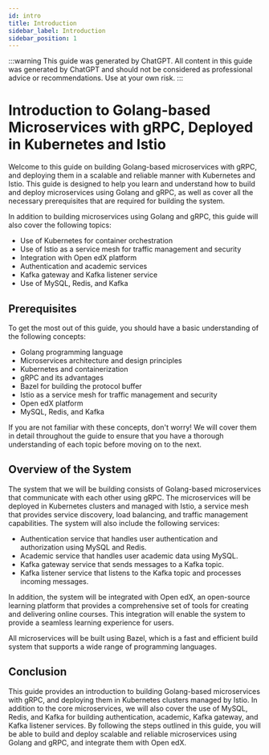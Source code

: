 ```yaml
---
id: intro
title: Introduction
sidebar_label: Introduction
sidebar_position: 1
---
```


:::warning
This guide was generated by ChatGPT. All content in this guide was generated by ChatGPT and should not be considered as professional advice or recommendations. Use at your own risk.
:::

# Introduction to Golang-based Microservices with gRPC, Deployed in Kubernetes and Istio

Welcome to this guide on building Golang-based microservices with gRPC, and deploying them in a scalable and reliable manner with Kubernetes and Istio. This guide is designed to help you learn and understand how to build and deploy microservices using Golang and gRPC, as well as cover all the necessary prerequisites that are required for building the system.

In addition to building microservices using Golang and gRPC, this guide will also cover the following topics:

- Use of Kubernetes for container orchestration
- Use of Istio as a service mesh for traffic management and security
- Integration with Open edX platform
- Authentication and academic services
- Kafka gateway and Kafka listener service
- Use of MySQL, Redis, and Kafka

## Prerequisites

To get the most out of this guide, you should have a basic understanding of the following concepts:

- Golang programming language
- Microservices architecture and design principles
- Kubernetes and containerization
- gRPC and its advantages
- Bazel for building the protocol buffer
- Istio as a service mesh for traffic management and security
- Open edX platform
- MySQL, Redis, and Kafka

If you are not familiar with these concepts, don't worry! We will cover them in detail throughout the guide to ensure that you have a thorough understanding of each topic before moving on to the next.

## Overview of the System

The system that we will be building consists of Golang-based microservices that communicate with each other using gRPC. The microservices will be deployed in Kubernetes clusters and managed with Istio, a service mesh that provides service discovery, load balancing, and traffic management capabilities. The system will also include the following services:

- Authentication service that handles user authentication and authorization using MySQL and Redis.
- Academic service that handles user academic data using MySQL.
- Kafka gateway service that sends messages to a Kafka topic.
- Kafka listener service that listens to the Kafka topic and processes incoming messages.

In addition, the system will be integrated with Open edX, an open-source learning platform that provides a comprehensive set of tools for creating and delivering online courses. This integration will enable the system to provide a seamless learning experience for users.

All microservices will be built using Bazel, which is a fast and efficient build system that supports a wide range of programming languages.

## Conclusion

This guide provides an introduction to building Golang-based microservices with gRPC, and deploying them in Kubernetes clusters managed by Istio. In addition to the core microservices, we will also cover the use of MySQL, Redis, and Kafka for building authentication, academic, Kafka gateway, and Kafka listener services. By following the steps outlined in this guide, you will be able to build and deploy scalable and reliable microservices using Golang and gRPC, and integrate them with Open edX.
